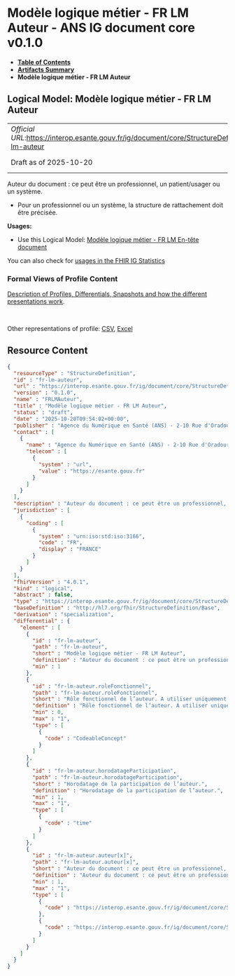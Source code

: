# Modèle logique métier - FR LM Auteur - ANS IG document core v0.1.0

* [**Table of Contents**](toc.md)
* [**Artifacts Summary**](artifacts.md)
* **Modèle logique métier - FR LM Auteur**

## Logical Model: Modèle logique métier - FR LM Auteur 

| | |
| :--- | :--- |
| *Official URL*:https://interop.esante.gouv.fr/ig/document/core/StructureDefinition/fr-lm-auteur | *Version*:0.1.0 |
| Draft as of 2025-10-20 | *Computable Name*:FRLMAuteur |

 
Auteur du document : ce peut être un professionnel, un patient/usager ou un système. 
* Pour un professionnel ou un système, la structure de rattachement doit être précisée.
 

**Usages:**

* Use this Logical Model: [Modèle logique métier - FR LM En-tête document](StructureDefinition-fr-lm-entete-document.md)

You can also check for [usages in the FHIR IG Statistics](https://packages2.fhir.org/xig/ans.document.fr.core|current/StructureDefinition/fr-lm-auteur)

### Formal Views of Profile Content

 [Description of Profiles, Differentials, Snapshots and how the different presentations work](http://build.fhir.org/ig/FHIR/ig-guidance/readingIgs.html#structure-definitions). 

 

Other representations of profile: [CSV](StructureDefinition-fr-lm-auteur.csv), [Excel](StructureDefinition-fr-lm-auteur.xlsx) 



## Resource Content

```json
{
  "resourceType" : "StructureDefinition",
  "id" : "fr-lm-auteur",
  "url" : "https://interop.esante.gouv.fr/ig/document/core/StructureDefinition/fr-lm-auteur",
  "version" : "0.1.0",
  "name" : "FRLMAuteur",
  "title" : "Modèle logique métier - FR LM Auteur",
  "status" : "draft",
  "date" : "2025-10-20T09:54:02+00:00",
  "publisher" : "Agence du Numérique en Santé (ANS) - 2-10 Rue d'Oradour-sur-Glane, 75015 Paris",
  "contact" : [
    {
      "name" : "Agence du Numérique en Santé (ANS) - 2-10 Rue d'Oradour-sur-Glane, 75015 Paris",
      "telecom" : [
        {
          "system" : "url",
          "value" : "https://esante.gouv.fr"
        }
      ]
    }
  ],
  "description" : "Auteur du document : ce peut être un professionnel, un patient/usager ou un système. \n- Pour un professionnel ou un système, la structure de rattachement doit être précisée.",
  "jurisdiction" : [
    {
      "coding" : [
        {
          "system" : "urn:iso:std:iso:3166",
          "code" : "FR",
          "display" : "FRANCE"
        }
      ]
    }
  ],
  "fhirVersion" : "4.0.1",
  "kind" : "logical",
  "abstract" : false,
  "type" : "https://interop.esante.gouv.fr/ig/document/core/StructureDefinition/fr-lm-auteur",
  "baseDefinition" : "http://hl7.org/fhir/StructureDefinition/Base",
  "derivation" : "specialization",
  "differential" : {
    "element" : [
      {
        "id" : "fr-lm-auteur",
        "path" : "fr-lm-auteur",
        "short" : "Modèle logique métier - FR LM Auteur",
        "definition" : "Auteur du document : ce peut être un professionnel, un patient/usager ou un système. \n- Pour un professionnel ou un système, la structure de rattachement doit être précisée.",
        "min" : 1
      },
      {
        "id" : "fr-lm-auteur.roleFonctionnel",
        "path" : "fr-lm-auteur.roleFonctionnel",
        "short" : "Rôle fonctionnel de l’auteur. A utiliser uniquement si l'auteur est un professionnel.",
        "definition" : "Rôle fonctionnel de l’auteur. A utiliser uniquement si l'auteur est un professionnel.",
        "min" : 0,
        "max" : "1",
        "type" : [
          {
            "code" : "CodeableConcept"
          }
        ]
      },
      {
        "id" : "fr-lm-auteur.horodatageParticipation",
        "path" : "fr-lm-auteur.horodatageParticipation",
        "short" : "Horodatage de la participation de l’auteur.",
        "definition" : "Horodatage de la participation de l’auteur.",
        "min" : 1,
        "max" : "1",
        "type" : [
          {
            "code" : "time"
          }
        ]
      },
      {
        "id" : "fr-lm-auteur.auteur[x]",
        "path" : "fr-lm-auteur.auteur[x]",
        "short" : "Auteur du document : ce peut être un professionnel, un patient/usager ou un système. Pour un professionnel ou un système, la structure de rattachement doit être précisée.",
        "definition" : "Auteur du document : ce peut être un professionnel, un patient/usager ou un système. Pour un professionnel ou un système, la structure de rattachement doit être précisée.",
        "min" : 1,
        "max" : "1",
        "type" : [
          {
            "code" : "https://interop.esante.gouv.fr/ig/document/core/StructureDefinition/fr-lm-personne-structure-auteur"
          },
          {
            "code" : "https://interop.esante.gouv.fr/ig/document/core/StructureDefinition/fr-lm-systeme-structure-auteur"
          }
        ]
      }
    ]
  }
}

```
